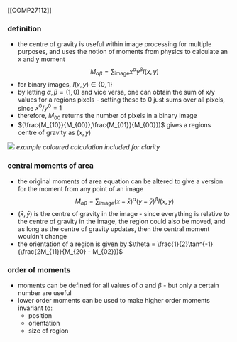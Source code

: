 [[COMP27112]]

### definition
- the centre of gravity is useful within image processing for multiple purposes, and uses the notion of moments from physics to calculate an x and y moment
$$M_{\alpha\beta} = \sum_{\text{image}}x^\alpha y^\beta I(x,y)$$
- for binary images, $I(x,y) \in \{0,1\}$
- by letting $\alpha,\beta = (1,0)$ and vice versa, one can obtain the sum of x/y values for a regions pixels - setting these to 0 just sums over all pixels, since $x^0/y^0 = 1$
- therefore, $M_{00}$ returns the number of pixels in a binary image 
- $(\frac{M_{10}}{M_{00}},\frac{M_{01}}{M_{00}})$ gives a regions centre of gravity as $(x,y)$

![](https://i.imgur.com/JGscMKY.png)
*example coloured calculation included for clarity*


### central moments of area
- the original moments of area equation can be altered to give a version for the moment from any point of an image
$$M_{\alpha\beta} = \sum_{\text{image}}(x-\bar{x})^\alpha(y-\bar{y})^\beta I(x,y)$$
- $(\bar{x},\bar{y})$ is the centre of gravity in the image - since everything is relative to the centre of gravity in the image, the region could also be moved, and as long as the centre of gravity updates, then the central moment wouldn't change
- the orientation of a region is given by $\theta = \frac{1}{2}\tan^{-1}(\frac{2M_{11}}{M_{20} - M_{02}})$ 

### order of moments
- moments can be defined for all values of $\alpha$ and $\beta$ - but only a certain number are useful
- lower order moments can be used to make higher order moments invariant to:
	- position
	- orientation
	- size of region